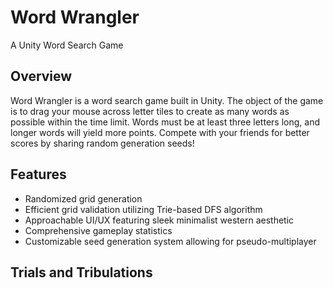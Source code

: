 # Word Wrangler
 A Unity Word Search Game

## Overview
 Word Wrangler is a word search game built in Unity. The object of the game is to drag your mouse across letter tiles to create as many words as possible within the time limit. Words must be at least three letters long, and longer words will yield more points. Compete with your friends for better scores by sharing random generation seeds!

## Features
- Randomized grid generation
- Efficient grid validation utilizing Trie-based DFS algorithm
- Approachable UI/UX featuring sleek minimalist western aesthetic
- Comprehensive gameplay statistics
- Customizable seed generation system allowing for pseudo-multiplayer

## Trials and Tribulations
 
